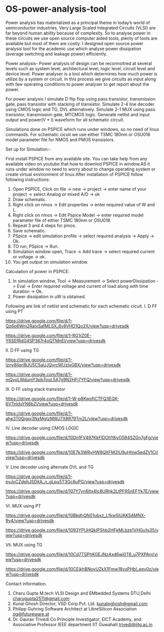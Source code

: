 # OS-power-analysis-tool
Power analysis has materialized as a principal theme in today’s world of semiconductor industries. Very Large Scaled Integrated Circuits (VLSI) are far beyond human ability because of complexity. So to analyse power in these circuits we use open source computer aided tools, plenty of tools are available but most of them are costly. I designed open source power analysis tool for the academic use which analyse power dissipation (average switching and leakage power) efficiently.

Power analysis-
Power analysis of design can be reconnoitred at several levels such as system level, architectural level, logic level, circuit level and device level. Power analyser is a tool which determines how much power is utilize by a system or circuit. In this process we give circuits as input along with few operating conditions to power analyser to get report about the power. 

For power analysis I simulate D flip flop using pass transistor, transmission gate, pass transistor with stacking of transistor. Simulate 2-4 line decoder using CMOS logic and TG, DVL alternatively. Simulate 2-1 MUX using pass transistor, transmission gate, MTCMOS logic. Generate netlist and input output and power(V * I) waveform for all schematic circuit.

Simulations done on PSPICE which runs under windows, so no need of linux commands.
For schematic cicuit we use either TSMC 180nm or OSU018 model parameter file for NMOS and PMOS transistors.

Set up for Simulation:-

First install PSPICE from any available site. You can take help from any available video on youtube that how to downlod PSPICE in window.AS it runs under window no need to worry about to change operating system or create virtual environment of linux.After installation of PSPICE follow following instructions:
1. Open PSPICE, Click on file -> new -> project -> enter name of your project -> select Analog or mixed A/D -> ok
2. Draw schematic.
3. Right click on nmos -> Edit properties -> enter required value of W and L.
4. Right click on nmos -> Edit Pspice Model -> enter required model parameter file of either TSMC 180nm or OSU018.
5. Repeat 3 and 4 steps for pmos.
6. Save schematic.
7. PSpice -> edit simulation profile -> select required analysis -> Apply -> Ok.
8. TO run, PSpice -> Run.
9. Simulation window open, Trace -> Add trace -> select required current or voltage -> ok.
10. You get output on simulation window.

Calculation of power in PSPICE:
1. In simulation window, Tool -> Measurement -> Select powerDissipation -> Eval -> Enter required voltage and current of load along with time duration -> Ok.
2. Power dissipation in uW is obtained.

Following are link of netlist and schematic for each schematic cicuit.
I. D FF using PT

https://drive.google.com/file/d/1-Qz6o6Wm2RaIxSafMLSX_6v8VHD1Qo2X/view?usp=drivesdk

https://drive.google.com/file/d/1-RG1rZ0E-Y6SEfRdG4SP367r4oQTMnEl/view?usp=drivesdk

II. D FF using TG

https://drive.google.com/file/d/1-lznv8iIqriBJU5C5aUJQyrcWUzIxGBX/view?usp=drivesdk

https://drive.google.com/file/d/1-mQvoLWdumY3pb7ooL5A7g9N2HFj7YFQ/view?usp=drivesdk

III. D FF using stack transistor

https://drive.google.com/file/d/1-W-p8KwofiCTFQ3EGK-6VTnlduYN6bZI/view?usp=drivesdk

https://drive.google.com/file/d/1-ahe3T0Qigpj3NzMgtzMWJ7X8R79Tm2L/view?usp=drivesdk

IV. Line decoder using CMOS LOGIC 

https://drive.google.com/file/d/10Dn1FV497KkFlDOh19ivO5R4SZGn7gFg/view?usp=drivesdk

https://drive.google.com/file/d/10E7k3WRvHW8QXFM2IU9uHhiwSedZV1Cl/view?usp=drivesdk

V. Line decoder using alternate DVL and TG

https://drive.google.com/file/d/1-pyJoCZdphJSDjtA_n_gLpu5T3Gc8uPG/view?usp=drivesdk

https://drive.google.com/file/d/107Y7yn6Itx4Ic8URhk2LtPF9SnEFYk7E/view?usp=drivesdk

VI. MUX using PT

https://drive.google.com/file/d/10BkdhQN01ubxz_Lfkw5lUAK5AMNX-9y4/view?usp=drivesdk

https://drive.google.com/file/d/1093YPUHQkIPShb2HFkMLbze1VHGu1s35/view?usp=drivesdk

VIi. MUX using TG

https://drive.google.com/file/d/10Cd7TSPhKGEJNzAxd6wi0T6_u7PXPAnj/view?usp=drivesdk

https://drive.google.com/file/d/10CEjkhBNovUZkX1Fmw18yxPHbI_eev0z/view?usp=drivesdk

Contact information.
1. Charu Gupta M.tech VLSI Design and EMbedded Systems DTU,Delhi charugupta2511@gmail.com
2. Kunal Ghosh Director, VSD Corp.Pvt. Ltd. kunalpghosh@gmail.com
3. Philipp Guhring Software Architect at LibreSilicon Association pg@futureware.at
4. Dr. Gaurav Trivedi Co Principle Investigator, EICT Academy, and Associative Professor IEEE department IIT Guwahati trivedi@iitg.ac.in



